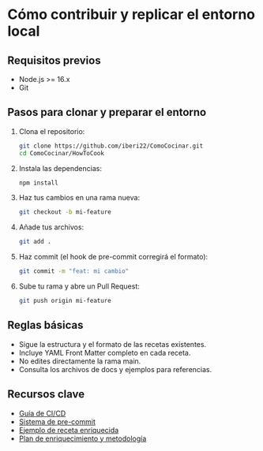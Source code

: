 # Cómo contribuir y replicar el entorno local

## Requisitos previos

- Node.js >= 16.x
- Git

## Pasos para clonar y preparar el entorno

1. Clona el repositorio:

   ```bash
   git clone https://github.com/iberi22/ComoCocinar.git
   cd ComoCocinar/HowToCook
   ```

2. Instala las dependencias:

   ```bash
   npm install
   ```

3. Haz tus cambios en una rama nueva:

   ```bash
   git checkout -b mi-feature
   ```

4. Añade tus archivos:

   ```bash
   git add .
   ```

5. Haz commit (el hook de pre-commit corregirá el formato):

   ```bash
   git commit -m "feat: mi cambio"
   ```

6. Sube tu rama y abre un Pull Request:

   ```bash
   git push origin mi-feature
   ```

## Reglas básicas

- Sigue la estructura y el formato de las recetas existentes.
- Incluye YAML Front Matter completo en cada receta.
- No edites directamente la rama main.
- Consulta los archivos de docs y ejemplos para referencias.

## Recursos clave

- [Guía de CI/CD](./CI_CD.md)
- [Sistema de pre-commit](./precommit.md)
- [Ejemplo de receta enriquecida](../dishes/colombian/otras_preparaciones/arequipe.md)
- [Plan de enriquecimiento y metodología](../COLOMBIAN_RECIPES_PLAN.md)
